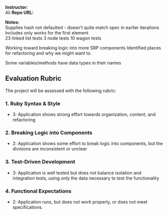 **Instructor:**  
Ali
**Repo URL:**  

**Notes:**  
Supplies hash not defaulted - doesn't quite match spec in earlier iterations  
Includes only works for the first element  
23 linked list tests
3 node tests
10 wagon tests  

Working toward breaking logic into more SRP components
Identified places for refactoring and why we might want to.  

Some variables/methods have data types in their names

## Evaluation Rubric

The project will be assessed with the following rubric:

### 1. Ruby Syntax & Style

* 3: Application shows strong effort towards organization, content, and refactoring

### 2. Breaking Logic into Components

* 2: Application shows some effort to break logic into components, but the divisions are inconsistent or unclear

### 3. Test-Driven Development

* 3: Application is well tested but does not balance isolation and integration tests, using only the data necessary to test the functionality


### 4. Functional Expectations

* 2: Application runs, but does not work properly, or does not meet specifications.
